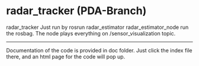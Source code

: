 # radar_tracker (PDA-Branch)
radar_tracker
Just run by rosrun radar_estimator radar_estimator_node
run the rosbag. 
The node plays everything on /sensor_visualization topic.

---
Documentation of the code is provided in doc folder. Just click the index file there, and an html page for the code will pop up.
